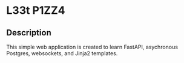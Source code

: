 # L33t P1ZZ4

## Description

This simple web application is created to learn FastAPI, asychronous Postgres, websockets, and Jinja2 templates.
